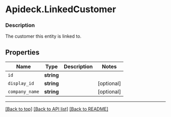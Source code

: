 # Apideck.LinkedCustomer

### Description

The customer this entity is linked to.

## Properties
Name | Type | Description | Notes
------------ | ------------- | ------------- | -------------
`id` | **string** |  | 
`display_id` | **string** |  | [optional] 
`company_name` | **string** |  | [optional] 





---

[[Back to top]](#) [[Back to API list]](../../../../README.md#documentation-for-api-endpoints) [[Back to README]](../../../../README.md)


